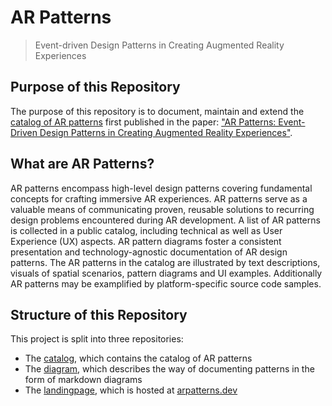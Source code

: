 # AR Patterns

> Event-driven Design Patterns in Creating Augmented Reality Experiences

## Purpose of this Repository
The purpose of this repository is to document, maintain and extend the [catalog of AR patterns](./catalog/) first published in the paper: ["AR Patterns: Event-Driven Design Patterns in Creating Augmented Reality Experiences"](https://link.springer.com/chapter/10.1007/978-3-031-48495-7_6).

## What are AR Patterns?
AR patterns encompass high-level design patterns covering fundamental concepts for crafting immersive AR experiences. AR patterns serve as a valuable means of communicating proven, reusable solutions to recurring design problems encountered during AR development. A list of AR patterns is collected in a public catalog, including technical as well as User Experience (UX) aspects. AR pattern diagrams foster a consistent presentation and technology-agnostic documentation of AR design patterns. The AR patterns in the catalog are illustrated by text descriptions, visuals of spatial scenarios, pattern diagrams and UI examples. Additionally AR patterns may be examplified by platform-specific source code samples.

## Structure of this Repository
This project is split into three repositories:
* The [catalog](./catalog), which contains the catalog of AR patterns
* The [diagram](./diagram/), which describes the way of documenting patterns in the form of markdown diagrams
* The [landingpage](./landingpage/), which is hosted at [arpatterns.dev](https://arpatterns.dev)
